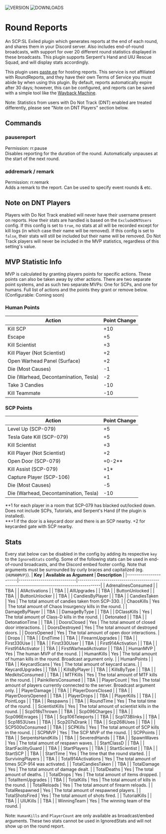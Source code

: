 ![VERSION](https://img.shields.io/github/v/release/Thundermaker300/RoundReports?include_prereleases&style=for-the-badge)
![DOWNLOADS](https://img.shields.io/github/downloads/Thundermaker300/RoundReports/total?style=for-the-badge)

# Round Reports
 An SCP:SL Exiled plugin which generates reports at the end of each round, and shares them in your Discord server. Also includes end-of-round broadcasts, with support for over 20 different round statistics displayed in these broadcasts.  This plugin supports Serpent's Hand and UIU Rescue Squad, and will display stats accordingly.
  
This plugin uses [paste.ee](https://paste.ee/) for hosting reports. This service is not affiliated with RoundReports, and they have their own Terms of Service you must abide by when using this plugin. By default, reports automatically expire after 30 days; however, this can be configured, and reports can be saved with a simple tool like the [Wayback Machine](https://web.archive.org/).  
  
Note: Statistics from users with Do Not Track (DNT) enabled are treated differently, please see "Note on DNT Players" section below.

 ## Commands
 ### pausereport
 Permission: rr.pause  
 Disables reporting for the duration of the round. Automatically unpauses at the start of the next round.  

 ### addremark / remark
 Permission: rr.remark  
 Adds a remark to the report. Can be used to specify event rounds & etc.  
  
## Note on DNT Players
Players with Do Not Track enabled will never have their username present on reports. How their stats are handled is based on the `ExcludeDNTUsers` config. If this config is set to `true`, no stats at all will be recorded except for kill logs (in which case their name will be removed). If this config is set to `false`, their stats will still be included but their name will be removed. Do Not Track players will never be included in the MVP statistics, regardless of this setting's value.

## MVP Statistic Info
MVP is calculated by granting players points for specific actions. These points can also be taken away by other actions. There are two separate point systems, and as such two separate MVPs: One for SCPs, and one for humans. Full list of actions and the points they grant or remove below. (Configurable: Coming soon)

### Human Points

| **Action**                            | **Point Change** |
|---------------------------------------|------------------|
| Kill SCP                              | +10              |
| Escape                                | +5               |
| Kill Scientist                        | +3               |
| Kill Player (Not Scientist)           | +2               |
| Open Warhead Panel (Surface)          | +2               |
| Die (Most Causes)                     | -1               |
| Die (Warhead, Decontamination, Tesla) | -2               |
| Take 3 Candies                        | -10              |
| Kill Teammate                         | -10              |


### SCP Points

| **Action**                            | **Point Change** |
|---------------------------------------|------------------|
| Level Up (SCP-079)                    | +5               |
| Tesla Gate Kill (SCP-079)             | +5               |
| Kill Scientist                        | +3               |
| Kill Player (Not Scientist)           | +2               |
| Open Door (SCP-079)                   | +0-2\*\*         |
| Kill Assist (SCP-079)                 | +1\*             |
| Capture Player (SCP-106)              | +1               |
| Die (Most Causes)                     | -5               |
| Die (Warhead, Decontamination, Tesla) | -10              |

\*+1 for each player in a room that SCP-079 has blacked out/locked down. Does not include SCPs, Tutorials, and Serpent's Hand (if the plugin is installed).  
\*\*+1 if the door is a keycard door and there is an SCP nearby. +2 for keycarded gate with SCP nearby.

 ## Stats
 Every stat below can be disabled in the config by adding its respective `key` to the `IgnoredStats` config. Some of the following stats can be used in end-of-round broadcasts, and the Discord embed footer config. Note that arguments must be surrounded by curly braces and capitalized (eg. `{HUMANMVP}`).
| **Key**               | **Available as Argument**   | **Description**                                                                         |
|-----------------------|-----------------------------|-----------------------------------------------------------------------------------------|
| AdrenalinesConsumed   |                             | TBA                                                                                     |
| AllActivations        |                             | TBA                                                                                     |
| AllUpgrades           |                             | TBA                                                                                     |
| ButtonUnlocked        |                             | TBA                                                                                     |
| ButtonUnlocker        |                             | TBA                                                                                     |
| CandiesByPlayer       |                             | TBA                                                                                     |
| CandiesTaken          | Yes                         | The total amount of candies taken from SCP-330.                                         |
| ChaosKills            | Yes                         | The total amount of Chaos Insurgency kills in the round.                                |
| DamageByPlayer        |                             | TBA                                                                                     |
| DamageByType          |                             | TBA                                                                                     |
| DClassKills           | Yes                         | The total amount of Class-D kills in the round.                                         |
| Detonated             |                             | TBA                                                                                     |
| DetonationTime        |                             | TBA                                                                                     |
| DoorsClosed           | Yes                         | The total amount of closed door interactions.                                           |
| DoorsDestroyed        | Yes                         | The total amount of destroyed doors.                                                    |
| DoorsOpened           | Yes                         | The total amount of open door interactions.                                             |
| Drops                 |                             | TBA                                                                                     |
| EndTime               |                             | TBA                                                                                     |
| FirearmUpgrades       |                             | TBA                                                                                     |
| First330Use           |                             | TBA                                                                                     |
| First330User          |                             | TBA                                                                                     |
| First914Activation    |                             | TBA                                                                                     |
| First914Activator     |                             | TBA                                                                                     |
| FirstWarheadActivator |                             | TBA                                                                                     |
| HumanMVP              | Yes                         | The human MVP of the round.                                                             |
| HumanKills            | Yes                         | The total amount of human kills in the round. Broadcast argument only.                  |
| HumanPoints           |                             | TBA                                                                                     |
| KeycardScans          | Yes                         | The total amount of keycard scans.                                                      |
| KeycardUpgrades       |                             | TBA                                                                                     |
| KillsByPlayer         |                             | TBA                                                                                     |
| KillsByType           |                             | TBA                                                                                     |
| MedkitsConsumed       |                             | TBA                                                                                     |
| MTFKills              | Yes                         | The total amount of MTF kills in the round.                                             |
| PainkillersConsumed   |                             | TBA                                                                                     |
| PlayerCount           | Yes                         | The total amount of players currently connected to the server. Broadcast argument only. |
| PlayerDamage          |                             | TBA                                                                                     |
| PlayerDoorsClosed     |                             | TBA                                                                                     |
| PlayerDoorsOpened     |                             | TBA                                                                                     |
| PlayerDrops           |                             | TBA                                                                                     |
| PlayerKills           |                             | TBA                                                                                     |
| PointLogs             |                             | TBA                                                                                     |
| Respawns              |                             | TBA                                                                                     |
| RoundTime             | Yes                         | The total time of the round.                                                            |
| ScientistKills        | Yes                         | The total amount of scientist kills in the round.                                       |
| Scp018sThrown         |                             | TBA                                                                                     |
| Scp096Charges         |                             | TBA                                                                                     |
| Scp096Enrages         |                             | TBA                                                                                     |
| Scp106Teleports       |                             | TBA                                                                                     |
| Scp173Blinks          |                             | TBA                                                                                     |
| Scp1853Uses           |                             | TBA                                                                                     |
| Scp207sDrank          |                             | TBA                                                                                     |
| Scp268Uses            |                             | TBA                                                                                     |
| SCP500sConsumed       |                             | TBA                                                                                     |
| SCPKills              | Yes                         | The total amount of SCP kills in the round.                                             |
| SCPMVP                | Yes                         | The SCP MVP of the round.                                                               |
| SCPPoints             |                             | TBA                                                                                     |
| SerpentsHandKills     |                             | TBA                                                                                     |
| SeveredHands          |                             | TBA                                                                                     |
| SpawnWaves            | Yes                         | The total amount of respawn waves.                                                      |
| StartClassD           |                             | TBA                                                                                     |
| StartFacilityGuard    |                             | TBA                                                                                     |
| StartPlayers          |                             | TBA                                                                                     |
| StartScientist        |                             | TBA                                                                                     |
| StartSCP              |                             | TBA                                                                                     |
| StartTime             | Yes                         | The time that the round started.                                                        |
| SurvivingPlayers      |                             | TBA                                                                                     |
| Total914Activations   | Yes                         | The total amount of times SCP-914 was activated.                                        |
| TotalCandiesTaken     |                             | TBA                                                                                     |
| TotalDamage           | Yes                         | The total amount of damage dealt.                                                       |
| TotalDeaths           | Yes                         | The total amount of deaths.                                                             |
| TotalDrops            | Yes                         | The total amount of items dropped.                                                      |
| TotalItemUpgrades     |                             | TBA                                                                                     |
| TotalKills            | Yes                         | The total amount of kills in the round.                                                 |
| TotalReloads          | Yes                         | The total amount of firearm reloads.                                                    |
| TotalRespawned        | Yes                         | The total amount of respawned players.                                                  |
| TotalShotsFired       | Yes                         | The total amount of shots fired.                                                        |
| TutorialKills         |                             | TBA                                                                                     |
| UIUKills              |                             | TBA                                                                                     |
| WinningTeam           | Yes                         | The winning team of the round.                                                          |

Note: `HumanKills` and `PlayerCount` are only available as broadcast/embed arguments. These two stats cannot be used in IgnoredStats and will not show up on the round report.

